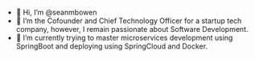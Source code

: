 - 👋 Hi, I’m @seanmbowen
- 👀 I’m the Cofounder and Chief Technology Officer for a startup tech company, however, I remain passionate about Software Development.
- 🌱 I’m currently trying to master microservices development using SpringBoot and deploying using SpringCloud and Docker.

<!---
seanmbowen/seanmbowen is a ✨ special ✨ repository because its `README.md` (this file) appears on your GitHub profile.
You can click the Preview link to take a look at your changes.
--->
